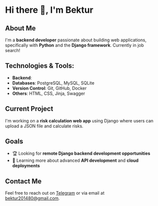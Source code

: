 # Hi there 👋, I'm Bektur

## About Me
I'm a **backend developer** passionate about building web applications, specifically with **Python** and the **Django framework**. Currently in job search!

## Technologies & Tools:
- **Backend**: <i class="devicon-python-plain"></i> <i class="devicon-django-plain"></i> <i class="devicon-djangorest-plain"></i> <i class="devicon-json-plain"></i>
- **Databases**: PostgreSQL, MySQL, SQLite
- **Version Control**: Git, GitHub, Docker
- **Others**: HTML, CSS, Jinja, Swagger

## Current Project
I'm working on a **risk calculation web app** using Django where users can upload a JSON file and calculate risks.

## Goals
- 🏆 Looking for **remote Django backend development opportunities**
- 🌱 Learning more about advanced **API development** and **cloud deployments**

## Contact Me
Feel free to reach out on [Telegram](https://web.telegram.org/a/#863576587) or via email at [bektur201480@gmail.com](mailto:bektur201480@gmail.com).
<link rel="stylesheet" type='text/css' href="https://cdn.jsdelivr.net/gh/devicons/devicon@latest/devicon.min.css" />
